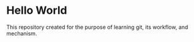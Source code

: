 # Hello World

This repository created for the purpose of learning git, its workflow, and mechanism.
